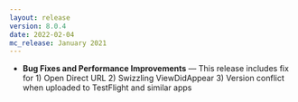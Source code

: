 ```yaml
---
layout: release
version: 8.0.4
date: 2022-02-04
mc_release: January 2021
---
```


* **Bug Fixes and Performance Improvements** — This release includes fix for 1) Open Direct URL 2) Swizzling ViewDidAppear 3) Version conflict when uploaded to TestFlight and similar apps
